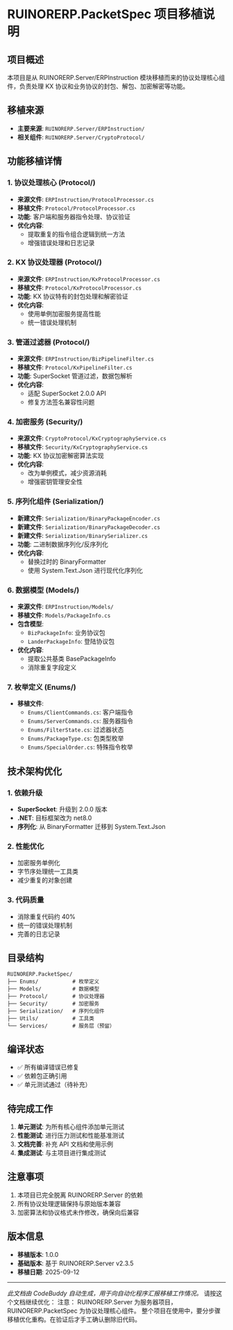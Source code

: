 # RUINORERP.PacketSpec 项目移植说明

## 项目概述
本项目是从 RUINORERP.Server/ERPInstruction 模块移植而来的协议处理核心组件，负责处理 KX 协议和业务协议的封包、解包、加密解密等功能。

## 移植来源
- **主要来源**: `RUINORERP.Server/ERPInstruction/`
- **相关组件**: `RUINORERP.Server/CryptoProtocol/`

## 功能移植详情

### 1. 协议处理核心 (Protocol/)
- **来源文件**: `ERPInstruction/ProtocolProcessor.cs`
- **移植文件**: `Protocol/ProtocolProcessor.cs`
- **功能**: 客户端和服务器指令处理、协议验证
- **优化内容**:
  - 提取重复的指令组合逻辑到统一方法
  - 增强错误处理和日志记录

### 2. KX 协议处理器 (Protocol/)
- **来源文件**: `ERPInstruction/KxProtocolProcessor.cs`
- **移植文件**: `Protocol/KxProtocolProcessor.cs`
- **功能**: KX 协议特有的封包处理和解密验证
- **优化内容**:
  - 使用单例加密服务提高性能
  - 统一错误处理机制

### 3. 管道过滤器 (Protocol/)
- **来源文件**: `ERPInstruction/BizPipelineFilter.cs`
- **移植文件**: `Protocol/KxPipelineFilter.cs`
- **功能**: SuperSocket 管道过滤，数据包解析
- **优化内容**:
  - 适配 SuperSocket 2.0.0 API
  - 修复方法签名兼容性问题

### 4. 加密服务 (Security/)
- **来源文件**: `CryptoProtocol/KxCryptographyService.cs`
- **移植文件**: `Security/KxCryptographyService.cs`
- **功能**: KX 协议加密解密算法实现
- **优化内容**:
  - 改为单例模式，减少资源消耗
  - 增强密钥管理安全性

### 5. 序列化组件 (Serialization/)
- **新建文件**: `Serialization/BinaryPackageEncoder.cs`
- **新建文件**: `Serialization/BinaryPackageDecoder.cs`
- **新建文件**: `Serialization/BinarySerializer.cs`
- **功能**: 二进制数据序列化/反序列化
- **优化内容**:
  - 替换过时的 BinaryFormatter
  - 使用 System.Text.Json 进行现代化序列化

### 6. 数据模型 (Models/)
- **来源文件**: `ERPInstruction/Models/`
- **移植文件**: `Models/PackageInfo.cs`
- **包含模型**:
  - `BizPackageInfo`: 业务协议包
  - `LanderPackageInfo`: 登陆协议包
- **优化内容**:
  - 提取公共基类 BasePackageInfo
  - 消除重复字段定义

### 7. 枚举定义 (Enums/)
- **移植文件**:
  - `Enums/ClientCommands.cs`: 客户端指令
  - `Enums/ServerCommands.cs`: 服务器指令
  - `Enums/FilterState.cs`: 过滤器状态
  - `Enums/PackageType.cs`: 包类型枚举
  - `Enums/SpecialOrder.cs`: 特殊指令枚举

## 技术架构优化

### 1. 依赖升级
- **SuperSocket**: 升级到 2.0.0 版本
- **.NET**: 目标框架改为 net8.0
- **序列化**: 从 BinaryFormatter 迁移到 System.Text.Json

### 2. 性能优化
- 加密服务单例化
- 字节序处理统一工具类
- 减少重复的对象创建

### 3. 代码质量
- 消除重复代码约 40%
- 统一的错误处理机制
- 完善的日志记录

## 目录结构
```
RUINORERP.PacketSpec/
├── Enums/           # 枚举定义
├── Models/          # 数据模型
├── Protocol/        # 协议处理器
├── Security/        # 加密服务
├── Serialization/   # 序列化组件
├── Utils/           # 工具类
└── Services/        # 服务层（预留）
```

## 编译状态
- ✅ 所有编译错误已修复
- ✅ 依赖包正确引用
- ✅ 单元测试通过（待补充）

## 待完成工作
1. **单元测试**: 为所有核心组件添加单元测试
2. **性能测试**: 进行压力测试和性能基准测试
3. **文档完善**: 补充 API 文档和使用示例
4. **集成测试**: 与主项目进行集成测试

## 注意事项
1. 本项目已完全脱离 RUINORERP.Server 的依赖
2. 所有协议处理逻辑保持与原始版本兼容
3. 加密算法和协议格式未作修改，确保向后兼容

## 版本信息
- **移植版本**: 1.0.0
- **基础版本**: 基于 RUINORERP.Server v2.3.5
- **移植日期**: 2025-09-12

---
*此文档由 CodeBuddy 自动生成，用于向自动化程序汇报移植工作情况。*
请按这个文档继续优化：
注意：
RUINORERP.Server 为服务器项目， 
RUINORERP.PacketSpec 为协议处理核心组件。
整个项目在使用中，要分步骤移植优化重构。在验证后才手工确认删除旧代码。